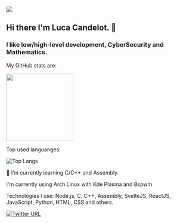 <img src=https://i.pinimg.com/originals/61/0c/31/610c314429384631fed11dbe62fb28d8.gif />

## Hi there I'm Luca Candelot. 👋
### I like low/high-level development, CyberSecurity and Mathematics.

My GitHub stats are:

<img height="180em" src="https://github-readme-stats.vercel.app/api?username=MrLups&show_icons=true&hide_border=true&&count_private=true&include_all_commits=true&theme=radical" />

Top used languanges:

<img alt="Top Langs" src="https://github-readme-stats.vercel.app/api/top-langs/?username=MrLups&hide=html,css,javascript&layout=compact&theme=radical"/>


🌱 I’m currently learning C/C++ and Assembly.


I'm currently using Arch Linux with Kde Plasma and Bspwm

Technologies I use:
  Node.js, C, C++, Assembly, SvelteJS, ReactJS, JavaScript, Python, HTML, CSS and others. 

[![Twitter URL](https://img.shields.io/twitter/url/https/twitter.com/MrLups.svg?style=social&label=Twitter)](https://twitter.com/MrLups)
